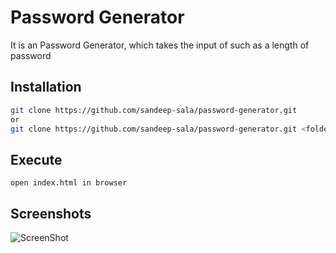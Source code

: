 # Password Generator

It is an Password Generator, which takes the input of such as a length of password

## Installation

```bash
git clone https://github.com/sandeep-sala/password-generator.git
or
git clone https://github.com/sandeep-sala/password-generator.git <folder name>
```


## Execute

```
open index.html in browser
```


## Screenshots

![ScreenShot](https://raw.githubusercontent.com/sandeep-sala/password-generator/master/src/img/password_gen.png)
